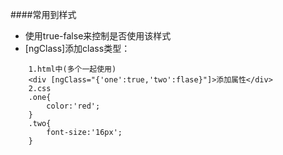####常用到样式
 - 使用true-false来控制是否使用该样式
  - [ngClass]添加class类型：
``` 
    1.html中(多个一起使用)
    <div [ngClass="{'one':true,'two':flase}"]>添加属性</div>
    2.css 
    .one{
        color:'red';
    }
    .two{
        font-size:'16px';
    }
```